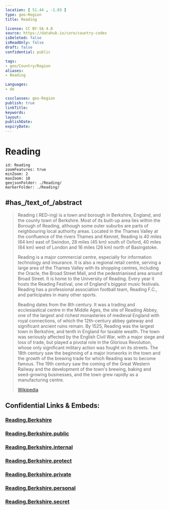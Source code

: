 ```yaml
---
location: [ 51.44 , -1.03 ] 
type: geo-Region
title: Reading

license: CC BY-SA 4.0
source: https://datahub.io/core/country-codes
isDeleted: false
isReadOnly: false
draft: false
confidential: public

tags:
- geo/Country/Region
aliases:
- Reading

Languages:
- de

cssclasses: geo-Region
publish: true
linkTitle: 
keywords: 
layout: 
publishDate: 
expiryDate: 
---
```


# Reading

```leaflet
id: Reading
zoomFeatures: true 
minZoom: 2 
maxZoom: 18
geojsonFolder: ./Reading/
markerFolder: ./Reading/
```

## #has_/text_of_/abstract 

> Reading (  RED-ing) is a town and borough in Berkshire, England, and the county town of Berkshire. Most of its built-up area lies within the Borough of Reading, although some outer suburbs are parts of neighbouring local authority areas. Located in the Thames Valley at the confluence of the rivers Thames and Kennet, Reading is 40 miles (64 km) east of Swindon, 28 miles (45 km) south of Oxford, 40 miles (64 km) west of London and 16 miles (26 km) north of Basingstoke.
>
> Reading is a major commercial centre, especially for information technology and insurance. It is also a regional retail centre, serving a large area of the Thames Valley with its shopping centres, including the Oracle, the Broad Street Mall, and the pedestrianised area around Broad Street. It is home to the University of Reading. Every year it hosts the Reading Festival, one of England's biggest music festivals. Reading has a professional association football team, Reading F.C., and participates in many other sports.
>
> Reading dates from the 8th century. It was a trading and ecclesiastical centre in the Middle Ages, the site of Reading Abbey, one of the largest and richest monasteries of medieval England with royal connections, of which the 12th-century abbey gateway and significant ancient ruins remain. By 1525, Reading was the largest town in Berkshire, and tenth in England for taxable wealth. The town was seriously affected by the English Civil War, with a major siege and loss of trade, but played a pivotal role in the Glorious Revolution, whose only significant military action was fought on its streets. The 18th century saw the beginning of a major ironworks in the town and the growth of the brewing trade for which Reading was to become famous. The 19th century saw the coming of the Great Western Railway and the development of the town's brewing, baking and seed-growing businesses, and the town grew rapidly as a manufacturing centre.
>
> [Wikipedia](https://en.wikipedia.org/wiki/Reading,%20Berkshire)


## Confidential Links & Embeds: 

### [Reading,Berkshire](/_Standards/Earth/Continent/Europe/Europe~North/UK/England/Regions~England/South_East_England/Berkshire,County/Reading,Berkshire.md) 

### [Reading,Berkshire.public](/_public/Earth/Continent/Europe/Europe~North/UK/England/Regions~England/South_East_England/Berkshire,County/Reading,Berkshire.public.md) 

### [Reading,Berkshire.internal](/_internal/Earth/Continent/Europe/Europe~North/UK/England/Regions~England/South_East_England/Berkshire,County/Reading,Berkshire.internal.md) 

### [Reading,Berkshire.protect](/_protect/Earth/Continent/Europe/Europe~North/UK/England/Regions~England/South_East_England/Berkshire,County/Reading,Berkshire.protect.md) 

### [Reading,Berkshire.private](/_private/Earth/Continent/Europe/Europe~North/UK/England/Regions~England/South_East_England/Berkshire,County/Reading,Berkshire.private.md) 

### [Reading,Berkshire.personal](/_personal/Earth/Continent/Europe/Europe~North/UK/England/Regions~England/South_East_England/Berkshire,County/Reading,Berkshire.personal.md) 

### [Reading,Berkshire.secret](/_secret/Earth/Continent/Europe/Europe~North/UK/England/Regions~England/South_East_England/Berkshire,County/Reading,Berkshire.secret.md)

